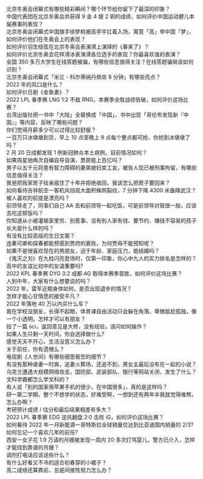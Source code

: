 北京冬奥会闭幕式有哪些精彩瞬间？哪个环节给你留下了最深的印象？  
中国代表团在北京冬奥会共获得 9 金 4 银 2 铜的成绩，如何评价中国运动健儿本届赛事的表现？  
北京冬奥会闭幕式中国旗手徐梦桃被高亭宇扛着入场，寓意「高」举中国「梦」，如何评价他们在冬奥会上的表现？  
如何评价羽生结弦在北京冬奥会表演滑上演绎的《春来了》？  
如何评价北京冬奥会花样滑冰表演滑各位选手的表现？你最喜欢谁的表演？  
全国 350 多万大学生在线答题被骗，有哪些信息值得关注？在线答题骗局该如何识别？  
北京冬奥会闭幕式「米兰 - 科尔蒂纳丹佩佐 8 分钟」有哪些亮点？  
2022 年的风口是什么？  
如何评价日剧《金鱼妻》？  
2022 LPL 春季赛 LNG 1:2 不敌 RNG，本赛季全胜战绩告破，如何评价这场比赛？  
台湾出版社把一书中「大陆」全替换成「中国」，书中出现「哥伦布发现新『中国』」等内容，反映了哪些问题？  
你们觉得月薪多少可以过得比较舒服？  
一百万只冰墩墩到货，早上 10 点至晚上 9 点每个整点都可抢，你抢到冰墩墩了吗？  
2 月 20 日成都发现 1 例新冠肺炎本土病例，目前情况如何？  
如果周星驰再次自编自导自演，票房能上百亿吗？  
男子以五千元将患有智力障碍的妻弟媳妇卖工友，被告人现已被刑事拘留，有哪些信息值得关注？  
我爸把我家房子给亲戚住了十年并拒绝收回，我该怎么把房子要回来？  
如何看待吉祥航空一客机风挡现大面积蛛网裂纹，7 分钟下降 4300 米备降武汉？  
被人喜欢的前提是漂亮吗？  
前领导走了，同事们自己 AA 去和前领导一起吃饭，可是前领导对我很一般，应该去吃这顿饭吗？  
你知道从小被灌输家里穷、别惹事、没有别人家有钱、要节约、赚钱不容易的孩子长大是什么样的吗？  
有没有比较高级的生日文案？  
连秦可卿和探春都能预感到贾府的衰败，为何贾母不能预知呢？  
如果不是很喜欢现在的男朋友，迫于年龄、家庭压力，能结婚吗？  
《鬼灭之刃》在九柱闪亮登场时，仅第一印象，你心中九人的实力排名是怎样的？  
高中的友谊比初中的友谊重要吗?  
2022 KPL 春季赛 DYG 3:2 成都 AG 取得本赛季首胜，如何评价这场比赛？  
人到中年，大家有什么想要说的吗？  
2022 年，雷军近期身体如何，是否出现退步的情况？  
怎样才能心甘情愿的接受平凡？  
2022 年落地 40 万以内买什么车？  
我在学校没朋友，长得不起眼，体育课自由活动只会躲在角落，卑微尴尬孤独，像一个小透明，怎样才可以有朋友？  
投了一篇 sci，返回意见是大修，没有经验，请问如何操作？  
如果人生只剩一天时间，你会选择做什么?  
感觉天天不开心，生活没意义怎么办？  
关于前任，你有遗憾么？  
电视剧《人世间》有哪些细思极恐的细节？  
有没有那种虐妻一时爽，追妻火葬场，还追不到，男女主最后没有在一起的小说？  
乌克兰遭遇大规模网络攻击，国防部、武装部队、银行等网站关闭，发生了什么？  
文科学霸都怎么学文科的？  
有人说「别的国家用苹果手机的很少，在中国很多」，真的是这样吗？  
研一第二学期，整个不想学的状态，好难受啊，一想到还有两年半我就觉得难熬，怎么办啊？  
考研预计成绩 / 估分和最后结果相差有多大？  
2022 LPL 春季赛 EDG 逆风翻盘 2:0 击败 iG，如何评价这场比赛？  
如何看待 2022 年一月新能源一哥特斯拉全球销量仅达到比亚迪国内销量的 2/3?  
如何忘记一个喜欢几年的前任?  
西安一女子花 1.9 万请的月嫂被发现一周内 20 多次打骂婴儿，警方已介入，怎样才能找到靠谱的月嫂？  
调剂打电话应该说些什么？  
有什么好看又不冷的适合初春穿的小裙子？  
高二成绩还算靠前，总是间接性努力怎么办？  
